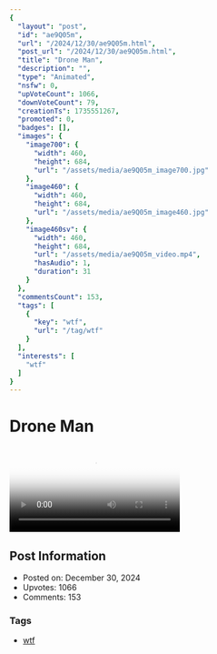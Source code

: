 ```yaml
---
{
  "layout": "post",
  "id": "ae9Q05m",
  "url": "/2024/12/30/ae9Q05m.html",
  "post_url": "/2024/12/30/ae9Q05m.html",
  "title": "Drone Man",
  "description": "",
  "type": "Animated",
  "nsfw": 0,
  "upVoteCount": 1066,
  "downVoteCount": 79,
  "creationTs": 1735551267,
  "promoted": 0,
  "badges": [],
  "images": {
    "image700": {
      "width": 460,
      "height": 684,
      "url": "/assets/media/ae9Q05m_image700.jpg"
    },
    "image460": {
      "width": 460,
      "height": 684,
      "url": "/assets/media/ae9Q05m_image460.jpg"
    },
    "image460sv": {
      "width": 460,
      "height": 684,
      "url": "/assets/media/ae9Q05m_video.mp4",
      "hasAudio": 1,
      "duration": 31
    }
  },
  "commentsCount": 153,
  "tags": [
    {
      "key": "wtf",
      "url": "/tag/wtf"
    }
  ],
  "interests": [
    "wtf"
  ]
}
---
```


# Drone Man

<video controls playsinline loop poster="/assets/media/ae9Q05m_image460.jpg">
  <source src="/assets/media/ae9Q05m_video.mp4" type="video/mp4">
  Your browser does not support the video tag.
</video>

## Post Information

- Posted on: December 30, 2024
- Upvotes: 1066
- Comments: 153

### Tags

- [wtf](/tag/wtf)
